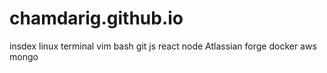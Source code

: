 # chamdarig.github.io

insdex
linux terminal
vim
bash
git
js
react
node
Atlassian forge
docker
aws
mongo
